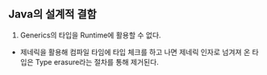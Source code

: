 ## Java의 설계적 결함

1. Generics의 타입을 Runtime에 활용할 수 없다.
- 제네릭을 활용해 컴파일 타임에 타입 체크를 하고 나면 제네릭 인자로 넘겨져 온 타입은 Type erasure라는 절차를 통해 제거된다.
